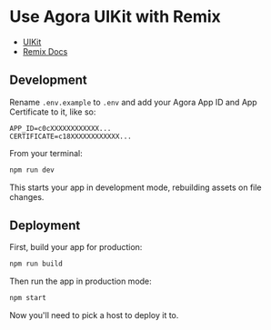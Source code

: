 # Use Agora UIKit with Remix
- [UIKit](https://github.com/AgoraIO-Community/Web-React-UIKit/)
- [Remix Docs](https://remix.run/docs)

## Development

Rename `.env.example` to `.env` and add your Agora App ID and App Certificate to it, like so:

```env
APP_ID=c0cXXXXXXXXXXXX...
CERTIFICATE=c18XXXXXXXXXXXX...
```

From your terminal:

```sh
npm run dev
```

This starts your app in development mode, rebuilding assets on file changes.

## Deployment

First, build your app for production:

```sh
npm run build
```

Then run the app in production mode:

```sh
npm start
```

Now you'll need to pick a host to deploy it to.

